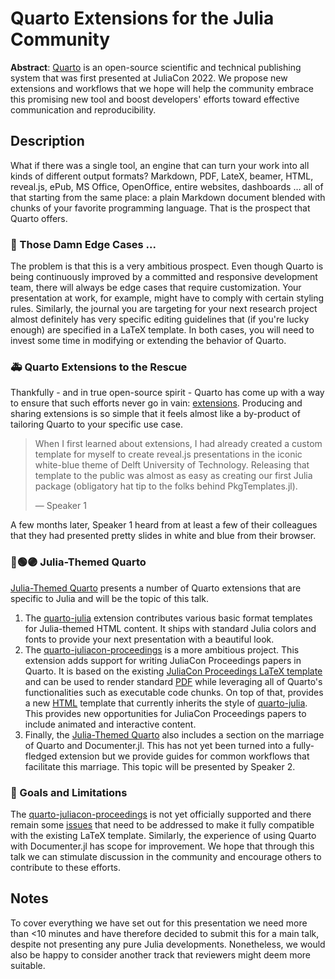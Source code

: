 # Quarto Extensions for the Julia Community

**Abstract**: [Quarto](https://quarto.org/) is an open-source scientific and technical publishing system that was first presented at JuliaCon 2022. We propose new extensions and workflows that we hope will help the community embrace this promising new tool and boost developers' efforts toward effective communication and reproducibility. 

## Description

What if there was a single tool, an engine that can turn your work into all kinds of different output formats? Markdown, PDF, LateX, beamer, HTML, reveal.js, ePub, MS Office, OpenOffice, entire websites, dashboards … all of that starting from the same place: a plain Markdown document blended with chunks of your favorite programming language. That is the prospect that Quarto offers.

### 🤕 Those Damn Edge Cases ...

The problem is that this is a very ambitious prospect. Even though Quarto is being continuously improved by a committed and responsive development team, there will always be edge cases that require customization. Your presentation at work, for example, might have to comply with certain styling rules. Similarly, the journal you are targeting for your next research project almost definitely has very specific editing guidelines that (if you're lucky enough) are specified in a LaTeX template. In both cases, you will need to invest some time in modifying or extending the behavior of Quarto.

### 🚑 Quarto Extensions to the Rescue

Thankfully - and in true open-source spirit - Quarto has come up with a way to ensure that such efforts never go in vain: [extensions](https://quarto.org/docs/extensions/). Producing and sharing extensions is so simple that it feels almost like a by-product of tailoring Quarto to your specific use case. 

> When I first learned about extensions, I had already created a custom template for myself to create reveal.js presentations in the iconic white-blue theme of Delft University of Technology. Releasing that template to the public was almost as easy as creating our first Julia package (obligatory hat tip to the folks behind PkgTemplates.jl). 
>
> — Speaker 1
 
A few months later, Speaker 1 heard from at least a few of their colleagues that they had presented pretty slides in white and blue from their browser. 

### 🔴🟢🟣 Julia-Themed Quarto

[Julia-Themed Quarto](https://www.paltmeyer.com/quarto-julia-website/) presents a number of Quarto extensions that are specific to Julia and will be the topic of this talk. 

1. The [quarto-julia](https://github.com/pat-alt/quarto-julia) extension contributes various basic format templates for Julia-themed HTML content. It ships with standard Julia colors and fonts to provide your next presentation with a beautiful look. 
2. The [quarto-juliacon-proceedings](https://github.com/pat-alt/quarto-juliacon-proceedings) is a more ambitious project. This extension adds support for writing JuliaCon Proceedings papers in Quarto. It is based on the existing [JuliaCon Proceedings LaTeX template](https://github.com/JuliaCon/JuliaConSubmission.jl) and can be used to render standard [PDF](https://www.paltmeyer.com/quarto-juliacon-proceedings/template.pdf) while leveraging all of Quarto's functionalities such as executable code chunks. On top of that, provides a new [HTML](https://www.paltmeyer.com/quarto-juliacon-proceedings/template.html) template that currently inherits the style of [quarto-julia](https://github.com/pat-alt/quarto-julia). This provides new opportunities for JuliaCon Proceedings papers to include animated and interactive content.
3. Finally, the [Julia-Themed Quarto](https://www.paltmeyer.com/quarto-julia-website/) also includes a section on the marriage of Quarto and Documenter.jl. This has not yet been turned into a fully-fledged extension but we provide guides for common workflows that facilitate this marriage. This topic will be presented by Speaker 2. 

### 🎯 Goals and Limitations

The [quarto-juliacon-proceedings](https://github.com/pat-alt/quarto-juliacon-proceedings) is not yet officially supported and there remain some [issues](https://github.com/pat-alt/quarto-juliacon-proceedings/issues) that need to be addressed to make it fully compatible with the existing LaTeX template. Similarly, the experience of using Quarto with Documenter.jl has scope for improvement. We hope that through this talk we can stimulate discussion in the community and encourage others to contribute to these efforts. 

## Notes

To cover everything we have set out for this presentation we need more than <10 minutes and have therefore decided to submit this for a main talk, despite not presenting any pure Julia developments. Nonetheless, we would also be happy to consider another track that reviewers might deem more suitable. 